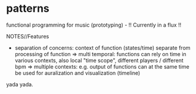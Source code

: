 patterns
========

functional programming for music (prototyping) - !! Currently in a flux !!

NOTES//Features
* separation of concerns: context of function (states/time) separate from processing of function
 => multi temporal: functions can rely on time in various contexts, also local "time scope", different players / different bpm
 => multiple contexts: e.g. output of functions can at the same time be used for auralization and visualization (timeline)

yada yada.

